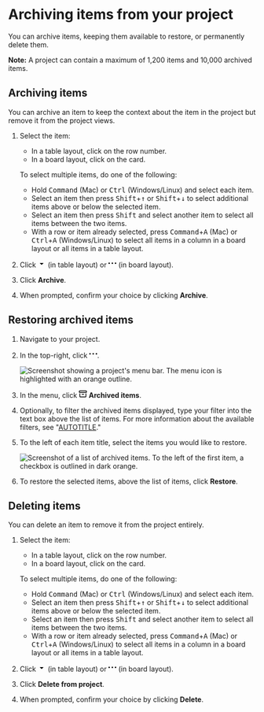 # Archiving items from your project

You can archive items, keeping them available to restore, or permanently delete them.

<div class="ghd-spotlight ghd-spotlight-note border rounded-1 my-3 p-3 f5 color-border-accent-emphasis color-bg-accent">

**Note:** A project can contain a maximum of 1,200 items and 10,000 archived items.

</div>

## Archiving items

You can archive an item to keep the context about the item in the project but remove it from the project views. 

1. Select the item:
     - In a table layout, click on the row number.
     - In a board layout, click on the card.

   To select multiple items, do one of the following:
   - Hold <kbd>Command</kbd> (Mac) or <kbd>Ctrl</kbd> (Windows/Linux) and select each item.
   - Select an item then press <kbd>Shift</kbd>+<kbd>↑</kbd> or <kbd>Shift</kbd>+<kbd>↓</kbd> to select additional items above or below the selected item.
   - Select an item then press <kbd>Shift</kbd> and select another item to select all items between the two items.
   - With a row or item already selected, press <kbd>Command</kbd>+<kbd>A</kbd> (Mac) or <kbd>Ctrl</kbd>+<kbd>A</kbd> (Windows/Linux) to select all items in a column in a board layout or all items in a table layout.
1. Click <svg version="1.1" width="16" height="16" viewBox="0 0 16 16" class="octicon octicon-triangle-down" aria-label="Row actions" role="img"><path d="m4.427 7.427 3.396 3.396a.25.25 0 0 0 .354 0l3.396-3.396A.25.25 0 0 0 11.396 7H4.604a.25.25 0 0 0-.177.427Z"></path></svg> (in table layout) or <svg version="1.1" width="16" height="16" viewBox="0 0 16 16" class="octicon octicon-kebab-horizontal" aria-hidden="true"><path d="M8 9a1.5 1.5 0 1 0 0-3 1.5 1.5 0 0 0 0 3ZM1.5 9a1.5 1.5 0 1 0 0-3 1.5 1.5 0 0 0 0 3Zm13 0a1.5 1.5 0 1 0 0-3 1.5 1.5 0 0 0 0 3Z"></path></svg> (in board layout).
1. Click **Archive**.
1. When prompted, confirm your choice by clicking **Archive**.

## Restoring archived items

1. Navigate to your project.
1. In the top-right, click <svg version="1.1" width="16" height="16" viewBox="0 0 16 16" class="octicon octicon-kebab-horizontal" aria-label="More options" role="img"><path d="M8 9a1.5 1.5 0 1 0 0-3 1.5 1.5 0 0 0 0 3ZM1.5 9a1.5 1.5 0 1 0 0-3 1.5 1.5 0 0 0 0 3Zm13 0a1.5 1.5 0 1 0 0-3 1.5 1.5 0 0 0 0 3Z"></path></svg>.

   ![Screenshot showing a project's menu bar. The menu icon is highlighted with an orange outline.](/assets/images/help/projects-v2/open-menu.png)
  
1. In the menu, click <svg version="1.1" width="16" height="16" viewBox="0 0 16 16" class="octicon octicon-archive" aria-hidden="true"><path d="M0 2.75C0 1.784.784 1 1.75 1h12.5c.966 0 1.75.784 1.75 1.75v1.5A1.75 1.75 0 0 1 14.25 6H1.75A1.75 1.75 0 0 1 0 4.25ZM1.75 7a.75.75 0 0 1 .75.75v5.5c0 .138.112.25.25.25h10.5a.25.25 0 0 0 .25-.25v-5.5a.75.75 0 0 1 1.5 0v5.5A1.75 1.75 0 0 1 13.25 15H2.75A1.75 1.75 0 0 1 1 13.25v-5.5A.75.75 0 0 1 1.75 7Zm0-4.5a.25.25 0 0 0-.25.25v1.5c0 .138.112.25.25.25h12.5a.25.25 0 0 0 .25-.25v-1.5a.25.25 0 0 0-.25-.25ZM6.25 8h3.5a.75.75 0 0 1 0 1.5h-3.5a.75.75 0 0 1 0-1.5Z"></path></svg> **Archived items**.
1. Optionally, to filter the archived items displayed, type your filter into the text box above the list of items. For more information about the available filters, see "[AUTOTITLE](/issues/planning-and-tracking-with-projects/customizing-views-in-your-project/filtering-projects)."
1. To the left of each item title, select the items you would like to restore.

   ![Screenshot of a list of archived items. To the left of the first item, a checkbox is outlined in dark orange.](/assets/images/help/issues/select-archived-item.png)
1. To restore the selected items, above the list of items, click **Restore**.

## Deleting items

You can delete an item to remove it from the project entirely.

1. Select the item:
     - In a table layout, click on the row number.
     - In a board layout, click on the card.

   To select multiple items, do one of the following:
   - Hold <kbd>Command</kbd> (Mac) or <kbd>Ctrl</kbd> (Windows/Linux) and select each item.
   - Select an item then press <kbd>Shift</kbd>+<kbd>↑</kbd> or <kbd>Shift</kbd>+<kbd>↓</kbd> to select additional items above or below the selected item.
   - Select an item then press <kbd>Shift</kbd> and select another item to select all items between the two items.
   - With a row or item already selected, press <kbd>Command</kbd>+<kbd>A</kbd> (Mac) or <kbd>Ctrl</kbd>+<kbd>A</kbd> (Windows/Linux) to select all items in a column in a board layout or all items in a table layout.
1. Click <svg version="1.1" width="16" height="16" viewBox="0 0 16 16" class="octicon octicon-triangle-down" aria-label="Row actions" role="img"><path d="m4.427 7.427 3.396 3.396a.25.25 0 0 0 .354 0l3.396-3.396A.25.25 0 0 0 11.396 7H4.604a.25.25 0 0 0-.177.427Z"></path></svg> (in table layout) or <svg version="1.1" width="16" height="16" viewBox="0 0 16 16" class="octicon octicon-kebab-horizontal" aria-hidden="true"><path d="M8 9a1.5 1.5 0 1 0 0-3 1.5 1.5 0 0 0 0 3ZM1.5 9a1.5 1.5 0 1 0 0-3 1.5 1.5 0 0 0 0 3Zm13 0a1.5 1.5 0 1 0 0-3 1.5 1.5 0 0 0 0 3Z"></path></svg> (in board layout).
1. Click **Delete from project**.
1. When prompted, confirm your choice by clicking **Delete**.
